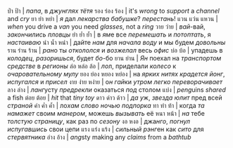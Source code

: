 ป่า ป้า        | *папа*, в _джунглях_ _тётя_
รอง ร่อง ร้อง  | it's *wrong* to _support_ a _channel_ and _cry_
ยา ย่า หย่า    | *я* дал _лекарства_ _бабушке_? _перестань_!
แวน แว่น แหวน | *when* you drive a _van_ you need _glasses_, not a _ring_
วาย ว่าย      | *вай*-вай, _закончились_ _пловцы_
ยำ ย่ำ ย้ำ     | в *ям*е все _перемешать_ и _потоптать_, я _настаиваю_
นำ น้ำ หนำ    | дайте *нам* для _начала_ _воду_ и мы будем _довольны_
ราน ร่าน ร้าน  | *ран*о ты _откололся_ и _возжелал_ весь _офис_
บ่อ บ้อ        | упадешь в _колодец_, _разоришься_, будет *бо*-бо
ยาน ย่าน      | *Ян* поехал на _транспортом средстве_ в _регионы_
ล่อ หล่อ ล้อ    | *ло*л, приделали _колесо_ к _очаровательному_ _мулу_
ยอง ย่อง หยอง หย่อง | на _ярких_ _нитях_ _крадется_ *йонг*, _испугался_ и _присел_
งาย ง่าย หง่าย | о*н гай*ки _утром_ _легко_ _переворачивает_
ลาง ล่าง      | *ланг*усту _предрекли_ оказаться _под_ столом
แบ่ง          | *peng*uins _shared_ a fish
ต่อย ต้อย      | _hit_ that _tiny_ *toy*
ดาว ด่าว ด้าว  | *да у*ж, _звезда_ _юлит_ пред всей _страной_
คำ ค่ำ ค้ำ     | ло*хам* _слово_ _ночью_ _подпорка_
ทา ท่า ท้า     | когда *та* _намажет_ своим _манером_, можешь _вызывать_ её 
หนา หน้า      | *на* тебе _толстую_ _страницу_, как раз по _сезону_
งอ หงอ       | джа*нго*, _погнул_ _испугавшись_ свои цепи
แรง แร่ง แร้ง  | _сильный_ *рэнг*ен как _сито_ для _стервятника_
อ่าง อ้าง      | *ang*sty making any _claims_ from a _bathtub_